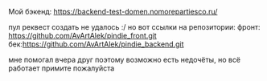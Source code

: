 Мой бэкенд: https://backend-test-domen.nomorepartiesco.ru/

пул реквест создать не удалось :/ но вот ссылки на репозитории:
фронт: https://github.com/AvArtAlek/pindie_front.git
бек:https://github.com/AvArtAlek/pindie_backend.git

мне помогал вчера друг поэтому возможно есть недочёты, но всё работает примите пожалуйста 
